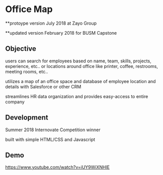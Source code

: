 # Office Map
**protoype version July 2018 at Zayo Group

**updated version February 2018 for BUSM Capstone

## Objective
users can search for employees based on name, team, skills, projects, experience, etc.. or locations around office like printer, coffee, restrooms, meeting rooms, etc..

utilizes a map of an office space and database of employee location and details with Salesforce or other CRM

streamlines HR data organization and provides easy-access to entire company

## Development
Summer 2018 Internovate Competition winner

built with simple HTML/CSS and Javascript

## Demo
https://www.youtube.com/watch?v=iUY9WiXNHlE
